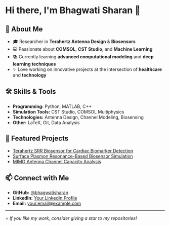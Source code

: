 # Hi there, I'm Bhagwati Sharan 👋

## 🚀 About Me
- 🎓 Researcher in **Terahertz Antenna Design** & **Biosensors**
- 💻 Passionate about **COMSOL**, **CST Studio**, and **Machine Learning**
- 📚 Currently learning **advanced computational modeling** and **deep learning techniques**
- ✨ Love working on innovative projects at the intersection of **healthcare** and **technology**

## 🛠 Skills & Tools
- **Programming:** Python, MATLAB, C++
- **Simulation Tools:** CST Studio, COMSOL Multiphysics
- **Technologies:** Antenna Design, Channel Modeling, Biosensing
- **Other:** LaTeX, Git, Data Analysis

## 📂 Featured Projects
- [Terahertz SRR Biosensor for Cardiac Biomarker Detection](https://github.com/yourusername/project-link)
- [Surface Plasmon Resonance-Based Biosensor Simulation](https://github.com/yourusername/project-link)
- [MIMO Antenna Channel Capacity Analysis](https://github.com/yourusername/project-link)

## 📫 Connect with Me
- **GitHub:** [@bhagwatisharan](https://github.com/bhagwatisharan)
- **LinkedIn:** [Your LinkedIn Profile](https://linkedin.com/in/your-link)
- **Email:** your.email@example.com

---

⭐️ *If you like my work, consider giving a star to my repositories!*
